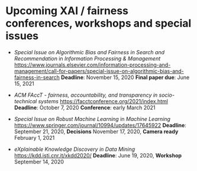 # Upcoming XAI / fairness conferences, workshops and special issues

- *Special Issue on Algorithmic Bias and Fairness in Search and Recommendation* in *Information Processing & Management* 
https://www.journals.elsevier.com/information-processing-and-management/call-for-papers/special-issue-on-algorithmic-bias-and-fairness-in-search
**Deadline**: November  15, 2020 **Final paper due**:    June   15, 2021

- *ACM FAccT - fairness, accountability, and transparency in socio-technical systems*   https://facctconference.org/2021/index.html
**Deadline**: October 7, 2020 **Conference**:    early March 2021

- *Special Issue on Robust Machine Learning* in *Machine Learning* https://www.springer.com/journal/10994/updates/17645922
**Deadline**: September 21, 2020, **Decisions**  November 17, 2020, **Camera ready** February 1, 2021

- *eXplainable Knowledge Discovery in Data Mining*
https://kdd.isti.cnr.it/xkdd2020/
**Deadline**:  June 19, 2020, **Workshop** September 14, 2020
